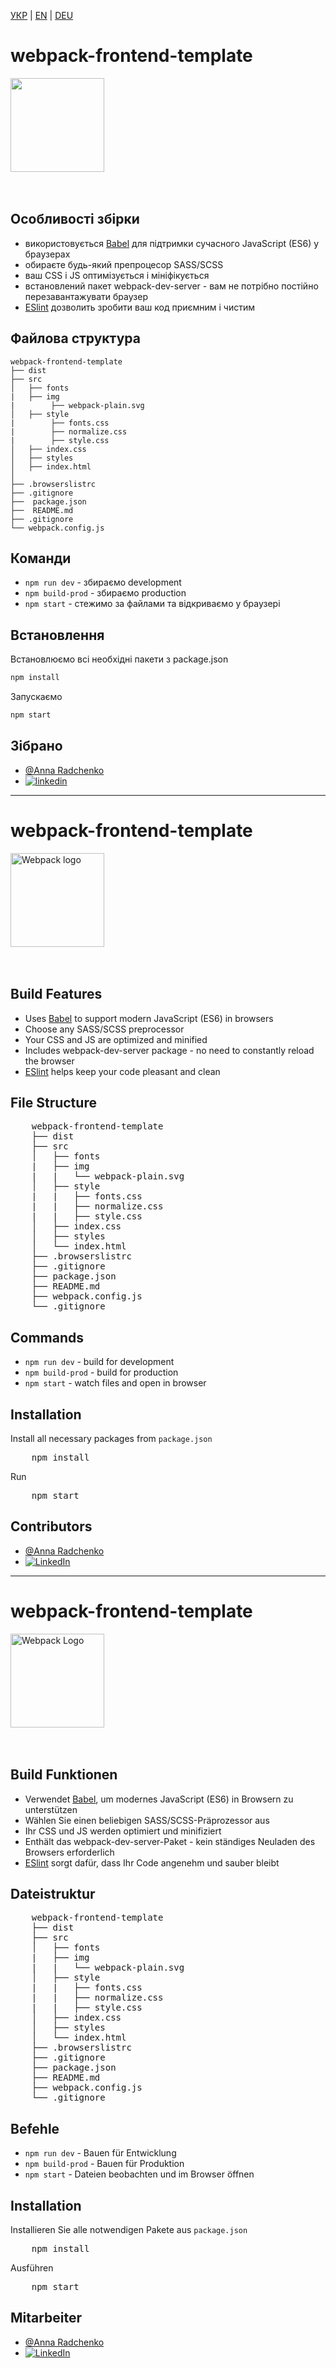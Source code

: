 [УКР](#webpack-rent-ukr) | [EN](#webpack-english) | [DEU](#webpack-german)

# webpack-frontend-template   

<div id="webpack-ukr">
    <a href="https://github.com/AmmelyStar/webpack-frontend-template">
        <img width="150" height="150" src="https://webpack.js.org/assets/icon-square-big.svg">
    </a>
</div>
<br/>
<br/>


## Особливості збірки

* використовується [Babel](https://babeljs.io/) для підтримки сучасного JavaScript (ES6) у браузерах
* обираєте будь-який препроцесор SASS/SCSS
* ваш CSS і JS оптимізується і мініфікується
* встановлений пакет webpack-dev-server - вам не потрібно постійно перезавантажувати браузер
* [ESlint](https://eslint.org/) дозволить зробити ваш код приємним і чистим

## Файлова структура

```
webpack-frontend-template
├── dist
├── src
│   ├── fonts
|   ├── img
|        ├── webpack-plain.svg
│   ├── style
|        ├── fonts.css
|        ├── normalize.css
|        ├── style.css
│   ├── index.css
│   ├── styles
│   ├── index.html
│ 
├── .browserslistrc
├── .gitignore  
├──  package.json
├──  README.md
├── .gitignore
└── webpack.config.js
```



## Команди

* ```npm run dev``` - збираємо development
* ```npm build-prod``` - збираємо production
* ```npm start``` - стежимо за файлами та відкриваємо у браузері


## Встановлення

Встановлюємо всі необхідні пакети з package.json

```bash
npm install
```

Запускаємо

```bash
npm start
```

## Зібрано

*  [@Anna Radchenko](https://github.com/AmmelyStar) 
*  [![linkedin](https://img.shields.io/badge/linkedin-0A66C2?style=for-the-badge&logo=linkedin&logoColor=white)](https://www.linkedin.com/in/anna--radchenko/)

  ________________________________________________________________________________________________________________________________
# webpack-frontend-template
  
<div id="webpack-english">
    <a href="https://github.com/AmmelyStar/webpack-frontend-template">
        <img width="150" height="150" src="https://webpack.js.org/assets/icon-square-big.svg" alt="Webpack logo">
    </a>
</div>
<br/>
<br/>

<h2>Build Features</h2>
<ul>
    <li>Uses <a href="https://babeljs.io/">Babel</a> to support modern JavaScript (ES6) in browsers</li>
    <li>Choose any SASS/SCSS preprocessor</li>
    <li>Your CSS and JS are optimized and minified</li>
    <li>Includes webpack-dev-server package - no need to constantly reload the browser</li>
    <li><a href="https://eslint.org/">ESlint</a> helps keep your code pleasant and clean</li>
</ul>

<h2>File Structure</h2>
<pre>
    webpack-frontend-template
    ├── dist
    ├── src
    │   ├── fonts
    |   ├── img
    |   |   └── webpack-plain.svg
    │   ├── style
    |   |   ├── fonts.css
    |   |   ├── normalize.css
    |   |   ├── style.css
    │   ├── index.css
    │   ├── styles
    │   └── index.html
    ├── .browserslistrc
    ├── .gitignore  
    ├── package.json
    ├── README.md
    ├── webpack.config.js
    └── .gitignore
</pre>

<h2>Commands</h2>
<ul>
    <li><code>npm run dev</code> - build for development</li>
    <li><code>npm build-prod</code> - build for production</li>
    <li><code>npm start</code> - watch files and open in browser</li>
</ul>

<h2>Installation</h2>
<p>Install all necessary packages from <code>package.json</code></p>
<pre>
    npm install
</pre>
<p>Run</p>
<pre>
    npm start
</pre>

<h2>Contributors</h2>
<ul>
    <li><a href="https://github.com/AmmelyStar">@Anna Radchenko</a></li>
    <li><a href="https://www.linkedin.com/in/anna--radchenko/"><img src="https://img.shields.io/badge/linkedin-0A66C2?style=for-the-badge&logo=linkedin&logoColor=white" alt="LinkedIn"></a></li>
</ul>

  ________________________________________________________________________________________________________________________________
# webpack-frontend-template

<div id="webpack-german">
    <a href="https://github.com/AmmelyStar/webpack-frontend-template">
        <img width="150" height="150" src="https://webpack.js.org/assets/icon-square-big.svg" alt="Webpack Logo">
    </a>
</div>
<br/>
<br/>

<h2>Build Funktionen</h2>
<ul>
    <li>Verwendet <a href="https://babeljs.io/">Babel</a>, um modernes JavaScript (ES6) in Browsern zu unterstützen</li>
    <li>Wählen Sie einen beliebigen SASS/SCSS-Präprozessor aus</li>
    <li>Ihr CSS und JS werden optimiert und minifiziert</li>
    <li>Enthält das webpack-dev-server-Paket - kein ständiges Neuladen des Browsers erforderlich</li>
    <li><a href="https://eslint.org/">ESlint</a> sorgt dafür, dass Ihr Code angenehm und sauber bleibt</li>
</ul>

<h2>Dateistruktur</h2>
<pre>
    webpack-frontend-template
    ├── dist
    ├── src
    │   ├── fonts
    |   ├── img
    |   |   └── webpack-plain.svg
    │   ├── style
    |   |   ├── fonts.css
    |   |   ├── normalize.css
    |   |   ├── style.css
    │   ├── index.css
    │   ├── styles
    │   └── index.html
    ├── .browserslistrc
    ├── .gitignore  
    ├── package.json
    ├── README.md
    ├── webpack.config.js
    └── .gitignore
</pre>

<h2>Befehle</h2>
<ul>
    <li><code>npm run dev</code> - Bauen für Entwicklung</li>
    <li><code>npm build-prod</code> - Bauen für Produktion</li>
    <li><code>npm start</code> - Dateien beobachten und im Browser öffnen</li>
</ul>

<h2>Installation</h2>
<p>Installieren Sie alle notwendigen Pakete aus <code>package.json</code></p>
<pre>
    npm install
</pre>
<p>Ausführen</p>
<pre>
    npm start
</pre>

<h2>Mitarbeiter</h2>
<ul>
    <li><a href="https://github.com/AmmelyStar">@Anna Radchenko</a></li>
    <li><a href="https://www.linkedin.com/in/anna--radchenko/"><img src="https://img.shields.io/badge/linkedin-0A66C2?style=for-the-badge&logo=linkedin&logoColor=white" alt="LinkedIn"></a></li>
</ul>


